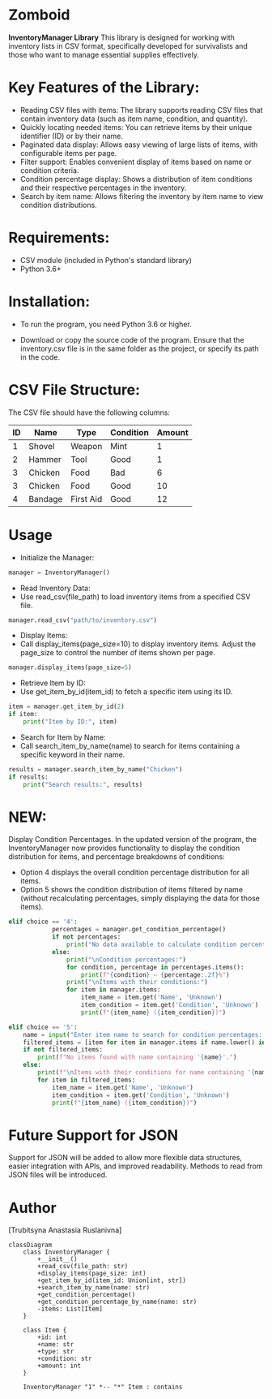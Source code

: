 # Zomboid
**InventoryManager Library**
This library is designed for working with inventory lists in CSV format, specifically developed for survivalists and those who want to manage essential supplies effectively.

# Key Features of the Library:
- Reading CSV files with items: The library supports reading CSV files that contain inventory data (such as item name, condition, and quantity).
- Quickly locating needed items: You can retrieve items by their unique identifier (ID) or by their name.
- Paginated data display: Allows easy viewing of large lists of items, with configurable items per page.
- Filter support: Enables convenient display of items based on name or condition criteria.
- Condition percentage display: Shows a distribution of item conditions and their respective percentages in the inventory.
- Search by item name: Allows filtering the inventory by item name to view condition distributions.

# Requirements:
- CSV module (included in Python's standard library)
- Python 3.6+

# Installation:
- To run the program, you need Python 3.6 or higher.

- Download or copy the source code of the program. Ensure that the inventory.csv file is in the same folder as the project, or specify its path in the code.

# CSV File Structure:
The CSV file should have the following columns:

| ID | Name    | Type       | Condition | Amount |
|----|---------|------------|-----------|--------|
| 1  | Shovel  | Weapon     | Mint      | 1      |
| 2  | Hammer  | Tool       | Good      | 1      |
| 3  | Chicken | Food       | Bad       | 6      |
| 3  | Chicken | Food       | Good      | 10     |
| 4  | Bandage | First Aid  | Good      | 12     |

# Usage
- Initialize the Manager:
```python
manager = InventoryManager()
```
- Read Inventory Data:
- Use read_csv(file_path) to load inventory items from a specified CSV file.
```python
manager.read_csv("path/to/inventory.csv")
```
- Display Items:
- Call display_items(page_size=10) to display inventory items. Adjust the page_size to control the number of items shown per page.
```python
manager.display_items(page_size=5)
```
- Retrieve Item by ID:
- Use get_item_by_id(item_id) to fetch a specific item using its ID.
```python
item = manager.get_item_by_id(2)
if item:
    print("Item by ID:", item)
```
- Search for Item by Name:
- Call search_item_by_name(name) to search for items containing a specific keyword in their name.
```python
results = manager.search_item_by_name("Chicken")
if results:
    print("Search results:", results)
```
# NEW:

Display Condition Percentages. 
In the updated version of the program, the InventoryManager now provides functionality to display the condition distribution for items, and percentage breakdowns of conditions:
- Option 4 displays the overall condition percentage distribution for all items.
- Option 5 shows the condition distribution of items filtered by name (without recalculating percentages, simply displaying the data for those items).
```python
elif choice == '4':
            percentages = manager.get_condition_percentage()
            if not percentages:
                print("No data available to calculate condition percentages.")
            else:
                print("\nCondition percentages:")
                for condition, percentage in percentages.items():
                    print(f"{condition} — {percentage:.2f}%")
                print("\nItems with their conditions:")
                for item in manager.items:
                    item_name = item.get('Name', 'Unknown')
                    item_condition = item.get('Condition', 'Unknown')
                    print(f"{item_name} ({item_condition})")
```
```python
elif choice == '5':
    name = input("Enter item name to search for condition percentages: ")
    filtered_items = [item for item in manager.items if name.lower() in item.get('Name', '').lower()]
    if not filtered_items:
        print(f"No items found with name containing '{name}'.")
    else:
        print(f"\nItems with their conditions for name containing '{name}':")
        for item in filtered_items:
            item_name = item.get('Name', 'Unknown')
            item_condition = item.get('Condition', 'Unknown')
            print(f"{item_name} ({item_condition})")
```

# Future Support for JSON
Support for JSON will be added to allow more flexible data structures, easier integration with APIs, and improved readability. Methods to read from JSON files will be introduced.

# Author
[Trubitsyna Anastasia Ruslanivna]

```mermaid
classDiagram
    class InventoryManager {
        +__init__()
        +read_csv(file_path: str)
        +display_items(page_size: int)
        +get_item_by_id(item_id: Union[int, str])
        +search_item_by_name(name: str)
        +get_condition_percentage()
        +get_condition_percentage_by_name(name: str)
        -items: List[Item]
    }

    class Item {
        +id: int
        +name: str
        +type: str
        +condition: str
        +amount: int
    }

    InventoryManager "1" *-- "*" Item : contains



